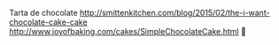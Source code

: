 Tarta de chocolate	http://smittenkitchen.com/blog/2015/02/the-i-want-chocolate-cake-cake	http://www.joyofbaking.com/cakes/SimpleChocolateCake.html
਍